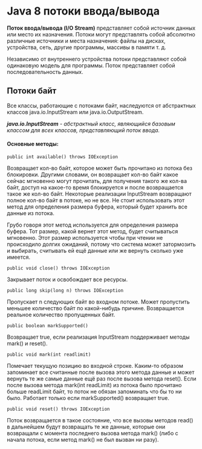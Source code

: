 # Java 8 потоки ввода/вывода
**Поток ввода/вывода (I/O Stream)** представляет собой источник данных или место их назначения. Потоки могут
представлять собой абсолютно различные источники и места назначения: файлы на дисках, устройства, сеть,
другие программы, массивы в памяти т. д.

Независимо от внутреннего устройства потоки представляют собой одинаковую модель для программы.
Поток представляет собой последовательность данных.

## Потоки байт
Все классы, работающие с потоками байт, наследуются от абстрактных классов java.io.InputStream или java.io.OutputStream.

_**java.io.InputStream** - абстрактный класс, являющийся базовым классом для всех классов, представляющий поток ввода._

#### Основные методы:
`public int available() throws IOException`

Возвращает кол-во байт, которое может быть прочитано из потока без блокировки. Другими словами,
он возвращает кол-во байт какое сейчас мгновенно могут прочитать, для получения такого же кол-ва байт,
доступ на какое-то время блокируется и после возвращается такое же кол-во байт. Некоторые реализации
InputStream возвращают полное кол-во байт в потоке, но не все. Не стоит использовать этот метод для
определения размера буфера, который будет хранить все данные из потока.

Грубо говоря этот метод используется для определения размера буфера. Тот размер, какой вернет этот метод,
будет считываться мгновенно. Этот размер используется чтобы при чтении не происходило долгих ожиданий,
потому что система может затормозить и выбирать, считывать ей ещё данные или же вернуть сколько уже имеется.

`public void close() throws IOException`

Закрывает поток и освобождает все ресурсы.

`public long skip(long n) throws IOException`

Пропускает n следующих байт во входном потоке. Может пропустить меньшее количество байт по какой-нибудь
причине. Возвращается реальное количество пропущенных байт.

`public boolean markSupported()`

Возвращает true, если реализация InputStream поддерживает методы mark() и reset().

`public void mark(int readlimit)`

Помечает текущую позицию во входной строке. Каким-то образом запоминает все считанные после вызова этого
метода данные и может вернуть те же самые данные ещё раз после вызова метода reset(). Если после вызова
метода mark(int readLimit) из потока было прочитано больше readLimit байт, то поток не обязан запоминать
что бы то ни было. Работает только если markSupported() возвращает true.

`public void reset() throws IOException`

Поток возвращается в такое состояние, что все вызовы методов read() в дальнейшем будут возвращать
те же данные, которые они возвращали с момента последнего вызова метода mark() (либо с начала потока,
если метод mark() не был вызван ни разу).